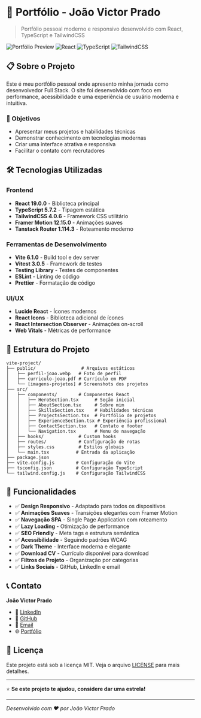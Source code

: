 # 🚀 Portfólio - João Victor Prado

> Portfólio pessoal moderno e responsivo desenvolvido com React, TypeScript e TailwindCSS

![Portfólio Preview](https://img.shields.io/badge/Status-Em%20Desenvolvimento-yellow)
![React](https://img.shields.io/badge/React-19.0.0-blue)
![TypeScript](https://img.shields.io/badge/TypeScript-5.7.2-blue)
![TailwindCSS](https://img.shields.io/badge/TailwindCSS-4.0.6-green)

## 📋 Sobre o Projeto

Este é meu portfólio pessoal onde apresento minha jornada como desenvolvedor Full Stack. O site foi desenvolvido com foco em performance, acessibilidade e uma experiência de usuário moderna e intuitiva.

### 🎯 Objetivos

- Apresentar meus projetos e habilidades técnicas
- Demonstrar conhecimento em tecnologias modernas
- Criar uma interface atrativa e responsiva
- Facilitar o contato com recrutadores

## 🛠️ Tecnologias Utilizadas

### Frontend

- **React 19.0.0** - Biblioteca principal
- **TypeScript 5.7.2** - Tipagem estática
- **TailwindCSS 4.0.6** - Framework CSS utilitário
- **Framer Motion 12.15.0** - Animações suaves
- **Tanstack Router 1.114.3** - Roteamento moderno

### Ferramentas de Desenvolvimento

- **Vite 6.1.0** - Build tool e dev server
- **Vitest 3.0.5** - Framework de testes
- **Testing Library** - Testes de componentes
- **ESLint** - Linting de código
- **Prettier** - Formatação de código

### UI/UX

- **Lucide React** - Ícones modernos
- **React Icons** - Biblioteca adicional de ícones
- **React Intersection Observer** - Animações on-scroll
- **Web Vitals** - Métricas de performance

## 📁 Estrutura do Projeto

```
vite-project/
├── public/                 # Arquivos estáticos
│   ├── perfil-joao.webp   # Foto de perfil
│   ├── curriculo-joao.pdf # Currículo em PDF
│   └── [imagens-projetos] # Screenshots dos projetos
├── src/
│   ├── components/        # Componentes React
│   │   ├── HeroSection.tsx      # Seção inicial
│   │   ├── AboutSection.tsx     # Sobre mim
│   │   ├── SkillsSection.tsx    # Habilidades técnicas
│   │   ├── ProjectsSection.tsx  # Portfólio de projetos
│   │   ├── ExperienceSection.tsx # Experiência profissional
│   │   ├── ContactSection.tsx   # Contato e footer
│   │   └── Navigation.tsx       # Menu de navegação
│   ├── hooks/             # Custom hooks
│   ├── routes/            # Configuração de rotas
│   ├── styles.css         # Estilos globais
│   └── main.tsx          # Entrada da aplicação
├── package.json
├── vite.config.js        # Configuração do Vite
├── tsconfig.json         # Configuração TypeScript
└── tailwind.config.js    # Configuração TailwindCSS
```

## 🎨 Funcionalidades

- ✅ **Design Responsivo** - Adaptado para todos os dispositivos
- ✅ **Animações Suaves** - Transições elegantes com Framer Motion
- ✅ **Navegação SPA** - Single Page Application com roteamento
- ✅ **Lazy Loading** - Otimização de performance
- ✅ **SEO Friendly** - Meta tags e estrutura semântica
- ✅ **Acessibilidade** - Seguindo padrões WCAG
- ✅ **Dark Theme** - Interface moderna e elegante
- ✅ **Download CV** - Currículo disponível para download
- ✅ **Filtros de Projeto** - Organização por categorias
- ✅ **Links Sociais** - GitHub, LinkedIn e email

## 📞 Contato

**João Victor Prado**

- 💼 [LinkedIn](https://www.linkedin.com/in/jvprado1/)
- 🐙 [GitHub](https://github.com/JVPrado1/)
- 📧 [Email](mailto:jv_prado@outlook.com)
- 🌐 [Portfólio](https://seu-portfolio.vercel.app)

## 📄 Licença

Este projeto está sob a licença MIT. Veja o arquivo [LICENSE](LICENSE) para mais detalhes.

---

⭐ **Se este projeto te ajudou, considere dar uma estrela!**

---

_Desenvolvido com ❤️ por João Victor Prado_
